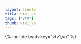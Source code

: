 ```yaml
--- 
layout: sieutv
title: vtv1_vn
tags: ["VTV"]
thumb: vtv1_vn
---
```

{% include tvadv key="vtv1_vn" %}
